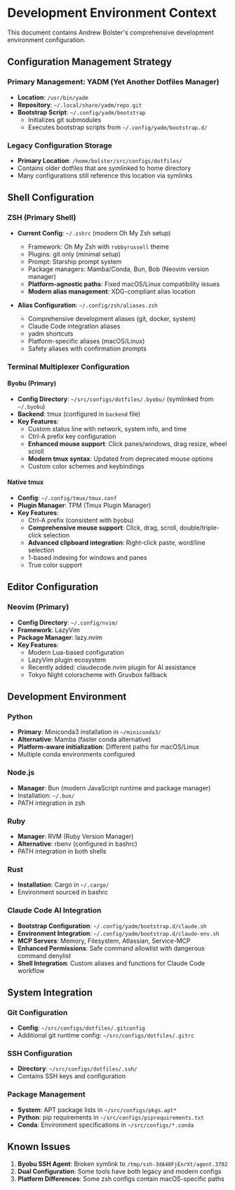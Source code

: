 # Development Environment Context

This document contains Andrew Bolster's comprehensive development environment configuration.

## Configuration Management Strategy

### Primary Management: YADM (Yet Another Dotfiles Manager)
- **Location**: `/usr/bin/yadm`
- **Repository**: `~/.local/share/yadm/repo.git`
- **Bootstrap Script**: `~/.config/yadm/bootstrap`
  - Initializes git submodules
  - Executes bootstrap scripts from `~/.config/yadm/bootstrap.d/`

### Legacy Configuration Storage
- **Primary Location**: `/home/bolster/src/configs/dotfiles/`
- Contains older dotfiles that are symlinked to home directory
- Many configurations still reference this location via symlinks

## Shell Configuration

### ZSH (Primary Shell)
- **Current Config**: `~/.zshrc` (modern Oh My Zsh setup)
  - Framework: Oh My Zsh with `robbyrussell` theme
  - Plugins: git only (minimal setup)
  - Prompt: Starship prompt system
  - Package managers: Mamba/Conda, Bun, Bob (Neovim version manager)
  - **Platform-agnostic paths**: Fixed macOS/Linux compatibility issues
  - **Modern alias management**: XDG-compliant alias location

- **Alias Configuration**: `~/.config/zsh/aliases.zsh`
  - Comprehensive development aliases (git, docker, system)
  - Claude Code integration aliases
  - yadm shortcuts
  - Platform-specific aliases (macOS/Linux)
  - Safety aliases with confirmation prompts

### Terminal Multiplexer Configuration

#### Byobu (Primary)
- **Config Directory**: `~/src/configs/dotfiles/.byobu/` (symlinked from `~/.byobu`)
- **Backend**: tmux (configured in `backend` file)
- **Key Features**:
  - Custom status line with network, system info, and time
  - Ctrl-A prefix key configuration
  - **Enhanced mouse support**: Click panes/windows, drag resize, wheel scroll
  - **Modern tmux syntax**: Updated from deprecated mouse options
  - Custom color schemes and keybindings

#### Native tmux
- **Config**: `~/.config/tmux/tmux.conf`
- **Plugin Manager**: TPM (Tmux Plugin Manager)
- **Key Features**:
  - Ctrl-A prefix (consistent with byobu)
  - **Comprehensive mouse support**: Click, drag, scroll, double/triple-click selection
  - **Advanced clipboard integration**: Right-click paste, word/line selection
  - 1-based indexing for windows and panes
  - True color support

## Editor Configuration

### Neovim (Primary)
- **Config Directory**: `~/.config/nvim/`
- **Framework**: LazyVim
- **Package Manager**: lazy.nvim
- **Key Features**:
  - Modern Lua-based configuration
  - LazyVim plugin ecosystem
  - Recently added: claudecode.nvim plugin for AI assistance
  - Tokyo Night colorscheme with Gruvbox fallback

## Development Environment

### Python
- **Primary**: Miniconda3 installation in `~/miniconda3/`
- **Alternative**: Mamba (faster conda alternative)
- **Platform-aware initialization**: Different paths for macOS/Linux
- Multiple conda environments configured

### Node.js
- **Manager**: Bun (modern JavaScript runtime and package manager)
- Installation: `~/.bun/`
- PATH integration in zsh

### Ruby
- **Manager**: RVM (Ruby Version Manager)
- **Alternative**: rbenv (configured in bashrc)
- PATH integration in both shells

### Rust
- **Installation**: Cargo in `~/.cargo/`
- Environment sourced in bashrc

### Claude Code AI Integration
- **Bootstrap Configuration**: `~/.config/yadm/bootstrap.d/claude.sh`
- **Environment Integration**: `~/.config/yadm/bootstrap.d/claude-env.sh`
- **MCP Servers**: Memory, Filesystem, Atlassian, Service-MCP
- **Enhanced Permissions**: Safe command allowlist with dangerous command denylist
- **Shell Integration**: Custom aliases and functions for Claude Code workflow

## System Integration

### Git Configuration
- **Config**: `~/src/configs/dotfiles/.gitconfig`
- Additional git runtime config: `~/src/configs/dotfiles/.gitrc`

### SSH Configuration
- **Directory**: `~/src/configs/dotfiles/.ssh/`
- Contains SSH keys and configuration

### Package Management
- **System**: APT package lists in `~/src/configs/pkgs.apt*`
- **Python**: pip requirements in `~/src/configs/piprequirements.txt`
- **Conda**: Environment specifications in `~/src/configs/*.conda`

## Known Issues
1. **Byobu SSH Agent**: Broken symlink to `/tmp/ssh-3dA40FjEnrXt/agent.3702`
2. **Dual Configuration**: Some tools have both legacy and modern configs
3. **Platform Differences**: Some zsh configs contain macOS-specific paths